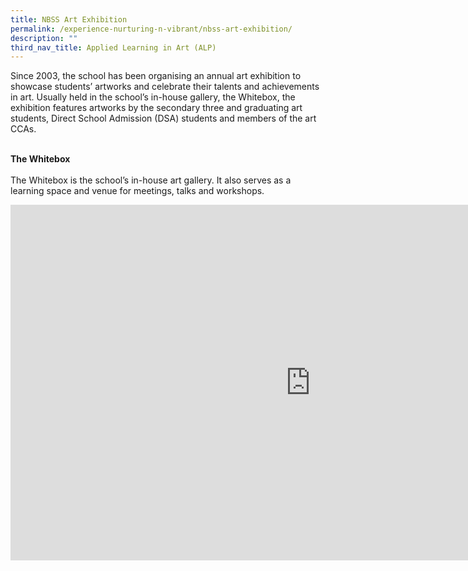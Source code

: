 ```yaml
---
title: NBSS Art Exhibition
permalink: /experience-nurturing-n-vibrant/nbss-art-exhibition/
description: ""
third_nav_title: Applied Learning in Art (ALP)
---
```


<p>Since 2003, the school has been organising an annual art exhibition to showcase students&rsquo; artworks and celebrate their talents and achievements in art. Usually held in the school&rsquo;s in-house gallery, the Whitebox, the exhibition features artworks by the secondary three and graduating art students, Direct School Admission (DSA) students and members of the art CCAs.</p>
<strong><br />The Whitebox<br /><br /></strong>The Whitebox is the school&rsquo;s in-house art gallery. It also serves as a learning space and venue for meetings, talks and workshops.</p>
<iframe src="https://docs.google.com/presentation/d/e/2PACX-1vRmt9lmOJHwWDsUy5uwQJGrcWvTrNhjq7y7zRmylYrRiN-ZlXHsrylC5jaia3X-c9fkqVhVK6yftWj4/embed?start=false&loop=false&delayms=10000" frameborder="0" width="960" height="569" allowfullscreen="true"></iframe>
